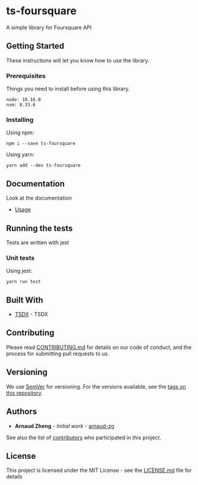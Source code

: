 # ts-foursquare

A simple library for Foursquare API

## Getting Started

These instructions will let you know how to use the library.

### Prerequisites

Things you need to install before using this library.

```shell
node: 10.16.0
nvm: 0.33.6
```

### Installing

Using npm:

```shell
npm i --save ts-foursquare
```

Using yarn:

```shell
yarn add --dev ts-foursquare
```

## Documentation

Look at the documentation

* [Usage](./doc/usage.md)

## Running the tests

Tests are written with jest

### Unit tests

Using jest:

```shell
yarn run test
```

## Built With

* [TSDX](https://github.com/palmerhq/tsdx) - TSDX

## Contributing

Please read [CONTRIBUTING.md](https://gist.github.com/PurpleBooth/b24679402957c63ec426) for details on our code of conduct, and the process for submitting pull requests to us.

## Versioning

We use [SemVer](http://semver.org/) for versioning. For the versions available, see the [tags on this repository](https://github.com/arnaud-zg/ts-foursquare/tags). 

## Authors

* **Arnaud Zheng** - *Initial work* - [arnaud-zg](https://github.com/arnaud-zg)

See also the list of [contributors](https://github.com/arnaud-zg/ts-foursquare/graphs/contributors) who participated in this project.

## License

This project is licensed under the MIT License - see the [LICENSE.md](LICENSE.md) file for details

